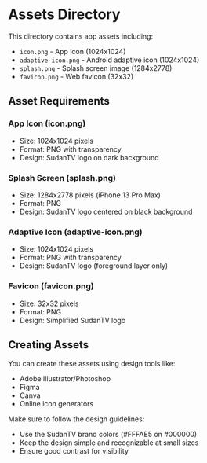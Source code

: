 # Assets Directory

This directory contains app assets including:

- `icon.png` - App icon (1024x1024)
- `adaptive-icon.png` - Android adaptive icon (1024x1024)
- `splash.png` - Splash screen image (1284x2778)
- `favicon.png` - Web favicon (32x32)

## Asset Requirements

### App Icon (icon.png)
- Size: 1024x1024 pixels
- Format: PNG with transparency
- Design: SudanTV logo on dark background

### Splash Screen (splash.png)
- Size: 1284x2778 pixels (iPhone 13 Pro Max)
- Format: PNG
- Design: SudanTV logo centered on black background

### Adaptive Icon (adaptive-icon.png)
- Size: 1024x1024 pixels
- Format: PNG with transparency
- Design: SudanTV logo (foreground layer only)

### Favicon (favicon.png)
- Size: 32x32 pixels
- Format: PNG
- Design: Simplified SudanTV logo

## Creating Assets

You can create these assets using design tools like:
- Adobe Illustrator/Photoshop
- Figma
- Canva
- Online icon generators

Make sure to follow the design guidelines:
- Use the SudanTV brand colors (#FFFAE5 on #000000)
- Keep the design simple and recognizable at small sizes
- Ensure good contrast for visibility